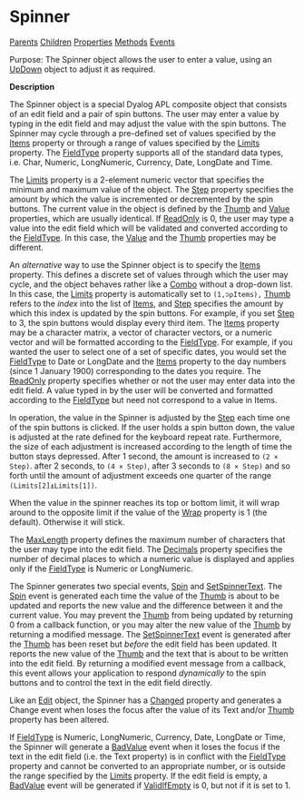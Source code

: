 




<h1 class="heading"><span class="name">Spinner</span></h1>

[Parents](../ParentLists/Spinner.htm) [Children](../ChildLists/Spinner.htm) [Properties](../PropLists/Spinner.htm) [Methods](../MethodLists/Spinner.htm) [Events](../EventLists/Spinner.htm)


Purpose: The Spinner object allows the user to enter a value, using an [UpDown](../a-z/updown.md) object to adjust it as required.


**Description**


The Spinner object is a special Dyalog APL composite object that consists of an edit field and a pair of spin buttons. The user may enter a value by typing in the edit field and may adjust the value with the spin buttons. The Spinner may cycle through a pre-defined set of values specified by the [Items](../a-z/items.md) property or through a range of values specified by the [Limits](../a-z/limits.md) property. The [FieldType](../a-z/fieldtype.md) property supports all of the standard data types, i.e. Char, Numeric, LongNumeric, Currency, Date, LongDate and Time.



The [Limits](../a-z/limits.md) property is a 2-element numeric vector that specifies the minimum and maximum value of the object. The [Step](../a-z/step.md) property specifies the amount by which the value is incremented or decremented by the spin buttons. The current value in the object is defined by the [Thumb](../a-z/thumb.md) and [Value](../a-z/value.md) properties, which are usually identical. If [ReadOnly](../a-z/readonly.md) is 0, the user may type a value into the edit field which will be validated and converted according to the [FieldType](../a-z/fieldtype.md). In this case, the [Value](../a-z/value.md) and the [Thumb](../a-z/thumb.md) properties may be different.


An *alternative* way to use the Spinner object is to specify the [Items](../a-z/items.md) property. This defines a discrete set of values through which the user may cycle, and the object behaves rather like a [Combo](../a-z/combo.md) without a drop-down list. In this case, the [Limits](../a-z/limits.md) property is automatically set to `(1,⊃⍴Items),` [Thumb](../a-z/thumb.md) refers to the *index* into the list of [Items](../a-z/items.md), and [Step](../a-z/step.md) specifies the amount by which this index is updated by the spin buttons. For example, if you set [Step](../a-z/step.md) to 3, the spin buttons would display every third item. The [Items](../a-z/items.md) property may be a character matrix, a vector of character vectors, or a numeric vector and will be formatted according to the [FieldType](../a-z/fieldtype.md). For example, if you wanted the user to select one of a set of specific dates, you would set the [FieldType](../a-z/fieldtype.md) to Date or LongDate and the [Items](../a-z/items.md) property to the day numbers (since 1 January 1900) corresponding to the dates you require. The [ReadOnly](../a-z/readonly.md) property specifies whether or not the user may enter data into the edit field. A value typed in by the user will be converted and formatted according to the [FieldType](../a-z/fieldtype.md) but need not correspond to a value in Items.


In operation, the value in the Spinner is adjusted by the [Step](../a-z/step.md) each time one of the spin buttons is clicked. If the user holds a spin button down, the value is adjusted at the rate defined for the keyboard repeat rate. Furthermore, the size of each adjustment is increased according to the length of time the button stays depressed. After 1 second, the amount is increased to `(2 × Step)`. after 2 seconds, to `(4 × Step)`, after 3 seconds to `(8 × Step)` and so forth until the  amount of adjustment exceeds one quarter of the range `(Limits[2]⍎Limits[1])`.


When the value in the spinner reaches its top or bottom limit, it will wrap around to the opposite limit if the value of the [Wrap](../a-z/wrap.md) property is 1 (the default). Otherwise it will stick.


The [MaxLength](../a-z/maxlength.md) property defines the maximum number of characters that the user may type into the edit field. The [Decimals](../a-z/decimals.md) property specifies the number of decimal places to which a numeric value is displayed and applies only if the [FieldType](../a-z/fieldtype.md) is Numeric or LongNumeric.


The Spinner generates two special events, [Spin](../a-z/spin.md) and [SetSpinnerText](../a-z/setspinnertext.md). The [Spin](../a-z/spin.md) event is generated each time the value of the [Thumb](../a-z/thumb.md) is about to be updated and reports the new value and the difference between it and the current value. You may prevent the [Thumb](../a-z/thumb.md) from being updated by returning 0 from a callback function, or you may alter the new value of the [Thumb](../a-z/thumb.md) by returning a modified message. The [SetSpinnerText](../a-z/setspinnertext.md) event is generated after the [Thumb](../a-z/thumb.md) has been reset but *before* the edit field has been updated. It reports the new value of the [Thumb](../a-z/thumb.md) and the text that is about to be written into the edit field. By returning a modified event message from a callback, this event allows your application to respond *dynamically* to the spin buttons and to control the text in the edit field directly.


Like an [Edit](../a-z/edit.md) object, the Spinner has a [Changed](../a-z/changed.md) property and generates a Change event when loses the focus after the value of its Text and/or [Thumb](../a-z/thumb.md) property has been altered.


If [FieldType](../a-z/fieldtype.md) is Numeric, LongNumeric, Currency, Date, LongDate or Time, the Spinner will generate a [BadValue](../a-z/badvalue.md) event when it loses the focus if the text in the edit field (i.e. the Text property) is in conflict with the [FieldType](../a-z/fieldtype.md) property and cannot be converted to an appropriate number, or is outside the range specified by the [Limits](../a-z/limits.md) property. If the edit field is empty, a [BadValue](../a-z/badvalue.md) event will be generated if [ValidIfEmpty](../a-z/validifempty.md) is 0, but not if it is set to 1.


